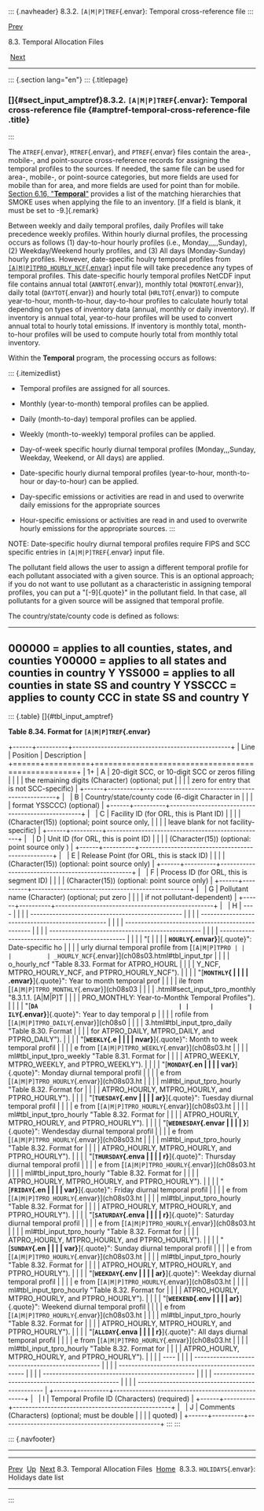 ::: {.navheader}
8.3.2. `[A|M|P]TREF`{.envar}: Temporal cross-reference file
:::

[Prev](ch08s03.html) 

8.3. Temporal Allocation Files

 [Next](ch08s03s03.html)

------------------------------------------------------------------------

::: {.section lang="en"}
::: {.titlepage}
<div>

<div>

### []{#sect_input_amptref}8.3.2. `[A|M|P]TREF`{.envar}: Temporal cross-reference file {#amptref-temporal-cross-reference-file .title}

</div>

</div>
:::

The `ATREF`{.envar}, `MTREF`{.envar}, and `PTREF`{.envar} files contain
the area-, mobile-, and point-source cross-reference records for
assigning the temporal profiles to the sources. If needed, the same file
can be used for area-, mobile-, or point-source categories, but more
fields are used for mobile than for area, and more fields are used for
point than for mobile. [Section 6.16,
"**Temporal**"](ch06s16.html "6.16. Temporal") provides a list of the
matching hierarchies that SMOKE uses when applying the file to an
inventory. [If a field is blank, it must be set to -9.]{.remark}

Between weekly and daily temporal profiles, daily Profiles will take
precedence weekly profiles. Within hourly diurnal profiles, the
processing occurs as follows (1) day-to-hour hourly profiles (i.e.,
Monday,,,,,Sunday), (2) Weekday/Weekend hourly profiles, and (3) All
days (Monday-Sunday) hourly profiles. However, date-specific houlry
temporal profiles from
[`[A|M|P]TPRO_HOURLY_NCF`{.envar}](ch08s03.html#sect_input_tpro_hourly_ncf "8.3.1.5. [A|M|P]TPRO_HOURLY_NCF: Hourly Temporal Profiles")
input file will take precedence any types of temporal profiles. This
date-specific hourly temporal profiles NetCDF input file contains annual
total (`ANNTOT`{.envar}), monthly total (`MONTOT`{.envar}), daily total
(`DAYTOT`{.envar}) and hourly total (`HRLTOT`{.envar}) to compute
year-to-hour, month-to-hour, day-to-hour profiles to calculate hourly
total depending on types of inventory data (annual, monthly or daily
inventory). If inventory is annual total, year-to-hour profiles will be
used to convert annual total to hourly total emissions. If inventory is
monthly total, month-to-hour profiles will be used to compute hourly
total from monthly total inventory.

Within the **Temporal** program, the processing occurs as follows:

::: {.itemizedlist}
-   Temporal profiles are assigned for all sources.

-   Monthly (year-to-month) temporal profiles can be applied.

-   Daily (month-to-day) temporal profiles can be applied.

-   Weekly (month-to-weekly) temporal profiles can be applied.

-   Day-of-week specific hourly diurnal temporal profiles
    (Monday,,,Sunday, Weekday, Weekend, or All days) are applied.

-   Date-specific hourly diurnal temporal profiles (year-to-hour,
    month-to-hour or day-to-hour) can be applied.

-   Day-specific emissions or activities are read in and used to
    overwrite daily emissions for the appropriate sources

-   Hour-specific emissions or activities are read in and used to
    overwrite hourly emissions for the appropriate sources.
:::

NOTE: Date-specific houlry diurnal temporal profiles require FIPS and
SCC specific entries in `[A|M|P]TREF`{.envar} input file.

The pollutant field allows the user to assign a different temporal
profile for each pollutant associated with a given source. This is an
optional approach; if you do not want to use pollutant as a
characteristic in assigning temporal profiles, you can put a
"[-9]{.quote}" in the pollutant field. In that case, all pollutants for
a given source will be assigned that temporal profile.

The country/state/county code is defined as follows:

  ------------------------------------------------------------
  000000 = applies to all counties, states, and counties
  Y00000 = applies to all states and counties in country Y
  YSS000 = applies to all counties in state SS and country Y
  YSSCCC = applies to county CCC in state SS and country Y
  ------------------------------------------------------------

::: {.table}
[]{#tbl_input_amptref}

**Table 8.34. Format for `[A|M|P]TREF`{.envar}**

+------+----------+--------------------------------------------------+
| Line | Position | Description                                      |
+======+==========+==================================================+
| 1+   | A        | 20-digit SCC, or 10-digit SCC or zeros filling   |
|      |          | the remaining digits (Character) (optional; put  |
|      |          | zero for entry that is not SCC-specific)         |
+------+----------+--------------------------------------------------+
|      | B        | Country/state/county code (6-digit Character in  |
|      |          | format YSSCCC) (optional)                        |
+------+----------+--------------------------------------------------+
|      | C        | Facility ID (for ORL, this is Plant ID)          |
|      |          | (Character(15)) (optional; point source only,    |
|      |          | leave blank for not facility-specific)           |
+------+----------+--------------------------------------------------+
|      | D        | Unit ID (for ORL, this is point ID)              |
|      |          | (Character(15)) (optional: point source only )   |
+------+----------+--------------------------------------------------+
|      | E        | Release Point (for ORL, this is stack ID)        |
|      |          | (Character(15)) (optional: point source only)    |
+------+----------+--------------------------------------------------+
|      | F        | Process ID (for ORL, this is segment ID)         |
|      |          | (Character(15)) (optional: point source only)    |
+------+----------+--------------------------------------------------+
|      | G        | Pollutant name (Character) (optional; put zero   |
|      |          | if not pollutant-dependent)                      |
+------+----------+--------------------------------------------------+
|      | H        |   ----                                           |
|      |          | ------------------------------------------------ |
|      |          | ------------------------------------------------ |
|      |          | ------------------------------------------------ |
|      |          | ------------------------------------------------ |
|      |          | ------------------------------------------------ |
|      |          |   "[                                             |
|      |          | **`HOURLY`{.envar}**]{.quote}": Date-specific ho |
|      |          | urly diurnal temporal profile from [`[A|M|P]TPRO |
|      |          | _HOURLY_NCF`{.envar}](ch08s03.html#tbl_input_tpr |
|      |          | o_hourly_ncf "Table 8.33. Format for ATPRO_HOURL |
|      |          | Y_NCF, MTPRO_HOURLY_NCF, and PTPRO_HOURLY_NCF"). |
|      |          |   "[**`MONTHLY`{                                 |
|      |          | .envar}**]{.quote}": Year to month temporal prof |
|      |          | ile from [`[A|M|P]TPRO_MONTHLY`{.envar}](ch08s03 |
|      |          | .html#sect_input_tpro_monthly "8.3.1.1. [A|M|P]T |
|      |          | PRO_MONTHLY: Year-to-Monthk Temporal Profiles"). |
|      |          |   "[**`DA                                        |
|      |          | ILY`{.envar}**]{.quote}": Year to day temporal p |
|      |          | rofile from [`[A|M|P]TPRO_DAILY`{.envar}](ch08s0 |
|      |          | 3.html#tbl_input_tpro_daily "Table 8.30. Format  |
|      |          | for ATPRO_DAILY, MTPRO_DAILY, and PTPRO_DAILY"). |
|      |          |   "[**`WEEKLY`{.e                                |
|      |          | nvar}**]{.quote}": Month to week temporal profil |
|      |          | e from [`[A|M|P]TPRO_WEEKLY`{.envar}](ch08s03.ht |
|      |          | ml#tbl_input_tpro_weekly "Table 8.31. Format for |
|      |          |  ATPRO_WEEKLY, MTPRO_WEEKLY, and PTPRO_WEEKLY"). |
|      |          |   "[**`MONDAY`{.en                               |
|      |          | var}**]{.quote}": Monday diurnal temporal profil |
|      |          | e from [`[A|M|P]TPRO_HOURLY`{.envar}](ch08s03.ht |
|      |          | ml#tbl_input_tpro_hourly "Table 8.32. Format for |
|      |          |  ATPRO_HOURLY, MTPRO_HOURLY, and PTPRO_HOURLY"). |
|      |          |   "[**`TUESDAY`{.env                             |
|      |          | ar}**]{.quote}": Tuesday diurnal temporal profil |
|      |          | e from [`[A|M|P]TPRO_HOURLY`{.envar}](ch08s03.ht |
|      |          | ml#tbl_input_tpro_hourly "Table 8.32. Format for |
|      |          |  ATPRO_HOURLY, MTPRO_HOURLY, and PTPRO_HOURLY"). |
|      |          |   "[**`WEDNESDAY`{.envar                         |
|      |          | }**]{.quote}": Wendesday diurnal temporal profil |
|      |          | e from [`[A|M|P]TPRO_HOURLY`{.envar}](ch08s03.ht |
|      |          | ml#tbl_input_tpro_hourly "Table 8.32. Format for |
|      |          |  ATPRO_HOURLY, MTPRO_HOURLY, and PTPRO_HOURLY"). |
|      |          |   "[**`THURSDAY`{.enva                           |
|      |          | r}**]{.quote}": Thursday diurnal temporal profil |
|      |          | e from [`[A|M|P]TPRO_HOURLY`{.envar}](ch08s03.ht |
|      |          | ml#tbl_input_tpro_hourly "Table 8.32. Format for |
|      |          |  ATPRO_HOURLY, MTPRO_HOURLY, and PTPRO_HOURLY"). |
|      |          |   "[**`FRIDAY`{.en                               |
|      |          | var}**]{.quote}": Friday diurnal temporal profil |
|      |          | e from [`[A|M|P]TPRO_HOURLY`{.envar}](ch08s03.ht |
|      |          | ml#tbl_input_tpro_hourly "Table 8.32. Format for |
|      |          |  ATPRO_HOURLY, MTPRO_HOURLY, and PTPRO_HOURLY"). |
|      |          |   "[**`SATURDAY`{.enva                           |
|      |          | r}**]{.quote}": Saturday diurnal temporal profil |
|      |          | e from [`[A|M|P]TPRO_HOURLY`{.envar}](ch08s03.ht |
|      |          | ml#tbl_input_tpro_hourly "Table 8.32. Format for |
|      |          |  ATPRO_HOURLY, MTPRO_HOURLY, and PTPRO_HOURLY"). |
|      |          |   "[**`SUNDAY`{.en                               |
|      |          | var}**]{.quote}": Sunday diurnal temporal profil |
|      |          | e from [`[A|M|P]TPRO_HOURLY`{.envar}](ch08s03.ht |
|      |          | ml#tbl_input_tpro_hourly "Table 8.32. Format for |
|      |          |  ATPRO_HOURLY, MTPRO_HOURLY, and PTPRO_HOURLY"). |
|      |          |   "[**`WEEKDAY`{.env                             |
|      |          | ar}**]{.quote}": Weekday diurnal temporal profil |
|      |          | e from [`[A|M|P]TPRO_HOURLY`{.envar}](ch08s03.ht |
|      |          | ml#tbl_input_tpro_hourly "Table 8.32. Format for |
|      |          |  ATPRO_HOURLY, MTPRO_HOURLY, and PTPRO_HOURLY"). |
|      |          |   "[**`WEEKEND`{.env                             |
|      |          | ar}**]{.quote}": Weekend diurnal temporal profil |
|      |          | e from [`[A|M|P]TPRO_HOURLY`{.envar}](ch08s03.ht |
|      |          | ml#tbl_input_tpro_hourly "Table 8.32. Format for |
|      |          |  ATPRO_HOURLY, MTPRO_HOURLY, and PTPRO_HOURLY"). |
|      |          |   "[**`ALLDAY`{.enva                             |
|      |          | r}**]{.quote}": All days diurnal temporal profil |
|      |          | e from [`[A|M|P]TPRO_HOURLY`{.envar}](ch08s03.ht |
|      |          | ml#tbl_input_tpro_hourly "Table 8.32. Format for |
|      |          |  ATPRO_HOURLY, MTPRO_HOURLY, and PTPRO_HOURLY"). |
|      |          |   ----                                           |
|      |          | ------------------------------------------------ |
|      |          | ------------------------------------------------ |
|      |          | ------------------------------------------------ |
|      |          | ------------------------------------------------ |
|      |          | ------------------------------------------------ |
+------+----------+--------------------------------------------------+
|      | I        | Temporal Profile ID (Characters) (required)      |
+------+----------+--------------------------------------------------+
|      | J        | Comments (Characters) (optional; must be double  |
|      |          | quoted)                                          |
+------+----------+--------------------------------------------------+
:::
:::

::: {.navfooter}

------------------------------------------------------------------------

  --------------------------------- -------------------- ------------------------------------------------
  [Prev](ch08s03.html)               [Up](ch08s03.html)                           [Next](ch08s03s03.html)
  8.3. Temporal Allocation Files     [Home](index.html)     8.3.3. `HOLIDAYS`{.envar}: Holidays date list
  --------------------------------- -------------------- ------------------------------------------------
:::

